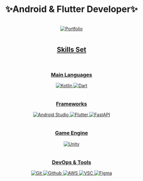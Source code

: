 <div align="center">
 
# ✨Android & Flutter Developer✨
<br/>
<a href="https://resume.qwertycvb.com">
<img alt="Portfolio" src ="https://img.shields.io/badge/Resume-027DFD?&style=for-the-badge"/></a> 
<a href="https://qwertcvb.notion.site/qwertcvb/HeeRyun-Jin-6c878cd2cd6f408ea3ac5f0ff5730c86](https://www.notion.so/Resume-55cb7c2b4ac744baa7728d0fb29b0874?pvs=4)">

<br/>
<br/>
 
##  Skills Set  <br/>
<br/>

### Main Languages

<img alt="Kotlin" src ="https://img.shields.io/badge/Kotlin-7F52FF.svg?&style=for-the-badge&logo=Kotlin&logoColor=white"/>
<img alt="Dart" src ="https://img.shields.io/badge/Dart-0175C2.svg?&style=for-the-badge&logo=Dart&logoColor=white"/>
</br><br/>

### Frameworks

<img alt="Android Studio" src ="https://img.shields.io/badge/AndroidStudio-3DDC84.svg?&style=for-the-badge&logo=AndroidStudio&logoColor=white"/>
<img alt="Flutter" src ="https://img.shields.io/badge/Flutter-02569B.svg?&style=for-the-badge&logo=Flutter&logoColor=white"/>
<img alt="FastAPI" src ="https://img.shields.io/badge/FastAPI-009688.svg?&style=for-the-badge&logo=FastAPI&logoColor=white"/>
<br/><br/>

### Game Engine

<img alt="Unity" src ="https://img.shields.io/badge/Unity-000000.svg?&style=for-the-badge&logo=Unity&logoColor=white"/>
<br/><br/>

### DevOps & Tools

<img alt="Git" src ="https://img.shields.io/badge/Git-F05032.svg?&style=for-the-badge&logo=Git&logoColor=white"/>
<img alt="Github" src ="https://img.shields.io/badge/Github-181717.svg?&style=for-the-badge&logo=Github&logoColor=white"/>
<img alt="AWS" src ="https://img.shields.io/badge/AWS-FF9900.svg?&style=for-the-badge&logo=amazon-aws&logoColor=white"/>
<img alt="VSC" src ="https://img.shields.io/badge/VSC-007ACC.svg?&style=for-the-badge&logo=VisualStudioCode&logoColor=white"/>
<img alt="Figma" src ="https://img.shields.io/badge/Figma-F24E1E.svg?&style=for-the-badge&logo=Figma&logoColor=white"/>
<br/><br/>
</div>
